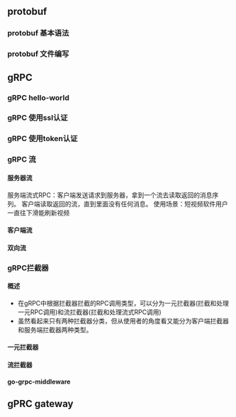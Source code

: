 ## protobuf
### protobuf 基本语法

### protobuf 文件编写

## gRPC
### gRPC hello-world

### gRPC 使用ssl认证

### gRPC 使用token认证

### gRPC 流

#### 服务器流
服务端流式RPC：客户端发送请求到服务器，拿到一个流去读取返回的消息序列。 客户端读取返回的流，直到里面没有任何消息。
使用场景：短视频软件用户一直往下滑能刷新视频
#### 客户端流

#### 双向流

### gRPC拦截器
#### 概述
- 在gRPC中根据拦截器拦截的RPC调用类型，可以分为一元拦截器(拦截和处理一元RPC调用)和流拦截器(拦截和处理流式RPC调用)
- 虽然看起来只有两种拦截器分类，但从使用者的角度看又能分为客户端拦截器和服务端拦截器两种类型。
#### 一元拦截器

#### 流拦截器


#### go-grpc-middleware



## gPRC gateway
